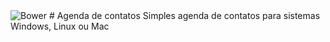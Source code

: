 <img alt="Bower" src="https://img.shields.io/bower/l/MI">
# Agenda de contatos
Simples agenda de contatos para sistemas Windows, Linux ou Mac
